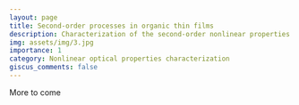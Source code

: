 ```yaml
---
layout: page
title: Second-order processes in organic thin films
description: Characterization of the second-order nonlinear properties of evaporated organic thin films 
img: assets/img/3.jpg
importance: 1
category: Nonlinear optical properties characterization
giscus_comments: false
---
```

More to come
